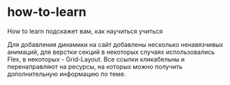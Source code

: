 # how-to-learn
How to learn подскажет вам, как научиться учиться

Для добавления динамики на сайт добавлены несколько ненавязчивых анимаций, 
для верстки секций в некоторых случаях использовались Flex, в некоторых - Grid-Layout.
Все ссылки кликабельны и перенаправляют на ресурсы, на которых можно получить дополнительную информацию по теме.
